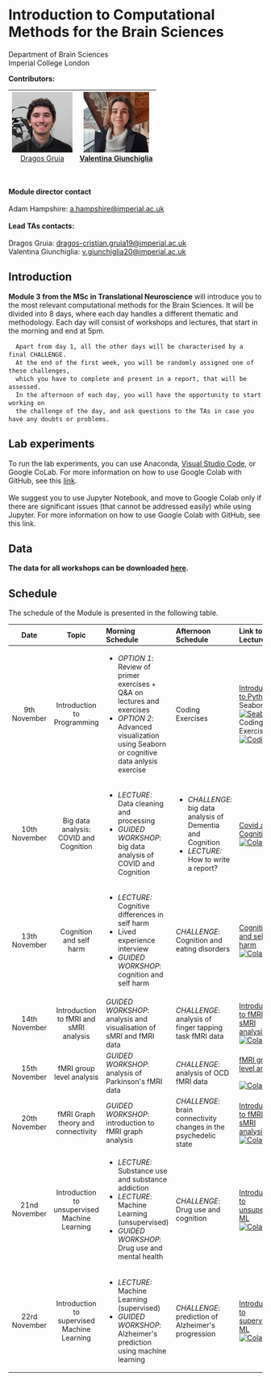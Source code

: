 # Introduction to Computational Methods for the Brain Sciences

  Department of Brain Sciences </br>
  Imperial College London <br/>

**Contributors:**
<br/>

|<span style="font-weight:normal"><img src="Figures/Dragos.jpeg" width="120" height="120"><br/>[Dragos Gruia](https://www.imperial.ac.uk/people/dragos-cristian.gruia19)</span>  	|<img src="Figures/valentina.png" width="130" height="120"><br/>[Valentina Giunchiglia](https://www.imperial.ac.uk/people/v.giunchiglia20)   |
|---	|---	|

<br/>

**Module director contact**
<br/>
<br/>
Adam Hampshire: <a href = "mailto: a.hampshire@imperial.ac.uk">a.hampshire@imperial.ac.uk</a>
<br/>
<br/>
**Lead TAs contacts:**
<br/>
<br/>
Dragos Gruia: <a href = "mailto: dragos-cristian.gruia19@imperial.ac.uk ">dragos-cristian.gruia19@imperial.ac.uk </a>
<br/>
Valentina Giunchiglia: <a href = "mailto: v.giunchiglia20@imperial.ac.uk">v.giunchiglia20@imperial.ac.uk</a>

## Introduction

**Module 3 from the MSc in Translational Neuroscience** will introduce you to the most relevant computational methods for the Brain Sciences. It will be divided into 8 days, where each day handles a different thematic and methodology. Each day will consist of workshops and lectures, that start in the morning and end at 5pm. 
      
      Apart from day 1, all the other days will be characterised by a final CHALLENGE. 
      At the end of the first week, you will be randomly assigned one of these challenges, 
      which you have to complete and present in a report, that will be assessed. 
      In the afternoon of each day, you will have the opportunity to start working on 
      the challenge of the day, and ask questions to the TAs in case you have any doubts or problems. 

## Lab experiments

To run the lab experiments, you can use Anaconda, [Visual Studio Code](https://code.visualstudio.com/docs/datascience/jupyter-notebooks), or Google CoLab. 
For more information on how to use Google Colab with GitHub, see this [link](https://colab.research.google.com/github/googlecolab/colabtools/blob/master/notebooks/colab-github-demo.ipynb#scrollTo=-pVhOfzLx9us).<br/><br/> We suggest you to use Jupyter Notebook, and move to Google Colab only if there are significant issues (that cannot be addressed easily) while using Jupyter. For more information on how to use Google Colab with GitHub, see this link.

## Data

**The data for all workshops can be downloaded [here](https://imperiallondon-my.sharepoint.com/:f:/g/personal/vg816_ic_ac_uk/EhHQbb-ruvFNqZm1a_5XmY8BfzRxYfLnHRGCFW5wq222Kg).**

## Schedule
      
The schedule of the Module is presented in the following table.

| Date | Topic | Morning Schedule | Afternoon Schedule| Link to Lecture |
| :---: | :---: |:--- |:--- |:---|
| 9th November | Introduction to Programming | <ul><li>*OPTION 1*: Review of primer exercises + Q&A on lectures and exercises </li><li>*OPTION 2*: Advanced visualization using Seaborn or cognitive data anlysis exercise</li></ul> | Coding Exercises |  [Introduction to Python](./01-%20Introduction%20to%20Python/) &nbsp;&nbsp; <br> Seaborn: [![Seaborn](https://colab.research.google.com/assets/colab-badge.svg)](https://colab.research.google.com/drive/1QveSbX-o-qKDM5D1d29N0ojFY_2iWnLD?usp=sharing) &nbsp; <br> Coding Exercises: [![Coding](https://colab.research.google.com/assets/colab-badge.svg)](https://colab.research.google.com/drive/1pZQUcWsetD4BmRBNhZy_5rwFDZrZFp7h?usp=sharing) &nbsp;| 
| 10th November | Big data analysis: COVID and Cognition| <ul><li>*LECTURE:* Data cleaning and processing</li><li>*GUIDED WORKSHOP*: big data analysis of COVID and Cognition</li></ul> |  <ul><li>*CHALLENGE*: big data analysis of Dementia and Cognition </li><li> *LECTURE:* How to write a report?</li></ul> | [Covid and Cognition](./02-%20Covid%20and%20Cognition/) &nbsp;&nbsp; <br> [![Colab](https://colab.research.google.com/assets/colab-badge.svg)](https://colab.research.google.com/drive/1wNXxEcBWm9M4-ENkCD4UVFpFiskS6sVY?usp=sharing) &nbsp; <br>| 
| 13th November |  Cognition and self harm  | <ul><li>*LECTURE:* Cognitive differences in self harm </li><li>Lived experience interview </li><li>*GUIDED WORKSHOP*: cognition and self harm</li></ul> | *CHALLENGE*: Cognition and eating disorders |  [Cognition and self-harm](./03-%20Cognition%20and%20self-harm/) &nbsp;&nbsp; <br> [![Colab](https://colab.research.google.com/assets/colab-badge.svg)](https://colab.research.google.com/drive/1wNXxEcBWm9M4-ENkCD4UVFpFiskS6sVY?usp=sharing) &nbsp; <br>| 
| 14th November |  Introduction to fMRI and sMRI analysis | *GUIDED WORKSHOP*: analysis and visualisation of sMRI and fMRI data  | *CHALLENGE*: analysis of finger tapping task fMRI data| [Introduction to fMRI and sMRI analysis](./04-%20Introduction%20to%20fMRI%20and%20sMRI/) &nbsp; <br> [![Colab](https://colab.research.google.com/assets/colab-badge.svg)](https://colab.research.google.com/drive/1whKMnY7rbO3HCw4ajGXe96PKWNtzpnFK?usp=sharing) &nbsp; <br>|
| 15th November |  fMRI group level analysis | *GUIDED WORKSHOP*: analysis of Parkinson's fMRI data | *CHALLENGE*: analysis of OCD fMRI data| [fMRI group level analysis](./05-%20fMRI%20group%20level%20analysis/) &nbsp; <br> [![Colab](https://colab.research.google.com/assets/colab-badge.svg)](https://colab.research.google.com/drive/1gN1dSibZTlojCcfX-vspPzMi58EstTuG?usp=sharing) &nbsp; <br>|  
| 20th November |  fMRI Graph theory and connectivity | *GUIDED WORKSHOP*: introduction to fMRI graph analysis | *CHALLENGE*: brain connectivity changes in the psychedelic state| [Introduction to fMRI and sMRI analysis](./06-%20fMRI%20Graph%20theory%20and%20connectivity/) &nbsp; <br> [![Colab](https://colab.research.google.com/assets/colab-badge.svg)](https://colab.research.google.com/drive/1iqarq7uPxWK4tXZPkZddfZAO05kRqiTW?usp=sharing) &nbsp; <br>|
| 21nd November |  Introduction to unsupervised Machine Learning | <ul><li>*LECTURE:* Substance use and substance addiction </li><li>*LECTURE*: Machine Learning (unsupervised) </li><li>*GUIDED WORKSHOP*: Drug use and mental health  </li></ul> | *CHALLENGE*: Drug use and cognition | [Introduction to unsupervised ML](./07%20-%20Unsupervised%20Machine%20Learning/) &nbsp; <br> [![Colab](https://colab.research.google.com/assets/colab-badge.svg)](https://colab.research.google.com/drive/1Eo0ZmdzfUl3ejNzEj3fT4GLmfDccglwC?usp=sharing) &nbsp; <br>|
| 22rd November | Introduction to supervised Machine Learning | <ul><li>*LECTURE:* Machine Learning (supervised) </li><li>*GUIDED WORKSHOP*: Alzheimer's prediction using machine learning </li></ul> | *CHALLENGE*: prediction of Alzheimer's progression | [Introduction to supervised ML](./08%20-%20Supervised%20Machine%20Learning/) &nbsp; <br> [![Colab](https://colab.research.google.com/assets/colab-badge.svg)](https://colab.research.google.com/drive/1ItWVmn4nmEV94xWaC0x7h1nOHFruYP9E?usp=sharing) &nbsp; <br>|
